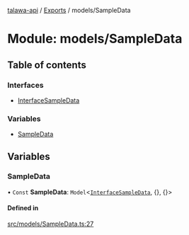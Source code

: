 [talawa-api](../README.md) / [Exports](../modules.md) / models/SampleData

# Module: models/SampleData

## Table of contents

### Interfaces

- [InterfaceSampleData](../interfaces/models_SampleData.InterfaceSampleData.md)

### Variables

- [SampleData](models_SampleData.md#sampledata)

## Variables

### SampleData

• `Const` **SampleData**: `Model`\<[`InterfaceSampleData`](../interfaces/models_SampleData.InterfaceSampleData.md), \{\}, \{\}\>

#### Defined in

[src/models/SampleData.ts:27](https://github.com/PalisadoesFoundation/talawa-api/blob/e66e731/src/models/SampleData.ts#L27)
